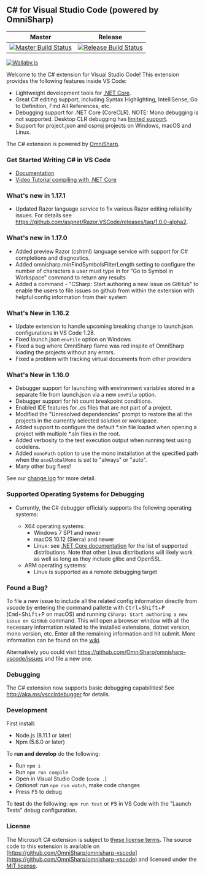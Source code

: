 ## C# for Visual Studio Code (powered by OmniSharp)

|Master|Release|
|:--:|:--:|
|[![Master Build Status](https://travis-ci.org/OmniSharp/omnisharp-vscode.svg?branch=master)](https://travis-ci.org/OmniSharp/omnisharp-vscode)|[![Release Build Status](https://travis-ci.org/OmniSharp/omnisharp-vscode.svg?branch=release)](https://travis-ci.org/OmniSharp/omnisharp-vscode)|

[![Wallaby.js](https://img.shields.io/badge/wallaby.js-configured-green.svg)](https://wallabyjs.com)

Welcome to the C# extension for Visual Studio Code! This extension provides the following features inside VS Code:

* Lightweight development tools for [.NET Core](https://dotnet.github.io).
* Great C# editing support, including Syntax Highlighting, IntelliSense, Go to Definition, Find All References, etc.
* Debugging support for .NET Core (CoreCLR). NOTE: Mono debugging is not supported. Desktop CLR debugging has [limited support](https://github.com/OmniSharp/omnisharp-vscode/wiki/Desktop-.NET-Framework).
* Support for project.json and csproj projects on Windows, macOS and Linux.

The C# extension is powered by [OmniSharp](https://github.com/OmniSharp/omnisharp-roslyn).

### Get Started Writing C# in VS Code

* [Documentation](https://code.visualstudio.com/docs/languages/csharp)
* [Video Tutorial compiling with .NET Core](https://channel9.msdn.com/Blogs/dotnet/Get-started-VSCode-Csharp-NET-Core-Windows)

### What's new in 1.17.1

* Updated Razor language service to fix various Razor editing reliability issues. For details see https://github.com/aspnet/Razor.VSCode/releases/tag/1.0.0-alpha2.

### What's new in 1.17.0
* Added preview Razor (cshtml) language service with support for C# completions and diagnostics.
* Added omnisharp.minFindSymbolsFilterLength setting to configure the number of characters a user must type in for "Go to Symbol in Workspace" command to return any results
* Added a command - "CSharp: Start authoring a new issue on GitHub" to enable the users to file issues on github from within the extension with helpful config information from their system

### What's New in 1.16.2
* Update extension to handle upcoming breaking change to launch.json configurations in VS Code 1.28.
* Fixed launch.json `envFile` option on Windows
* Fixed a bug where OmniSharp flame was red inspite of OmniSharp loading the projects without any errors.
* Fixed a problem with tracking virtual documents from other providers

### What's New in 1.16.0

* Debugger support for launching with environment variables stored in a separate file from launch.json via a new `envFile` option.
* Debugger support for hit count breakpoint conditions.
* Enabled IDE features for .cs files that are not part of a project.
* Modified the "Unresolved dependencies" prompt to restore the all the projects in the currently selected solution or workspace.
* Added support to configure the default *.sln file loaded when opening a project with multiple *.sln files in the root.
* Added verbosity to the test execution output when running test using codelens.
* Added `monoPath` option to use the mono installation at the specified path when the `useGlobalMono` is set to "always" or "auto".
* Many other bug fixes!

See our [change log](https://github.com/OmniSharp/omnisharp-vscode/blob/v1.17.0/CHANGELOG.md) for more detail.

### Supported Operating Systems for Debugging

* Currently, the C# debugger officially supports the following operating systems:

  * X64 operating systems:
    * Windows 7 SP1 and newer
    * macOS 10.12 (Sierra) and newer
    * Linux: see [.NET Core documentation](https://github.com/dotnet/core/blob/master/release-notes/2.0/2.0-supported-os.md#linux) for the list of supported distributions. Note that other Linux distributions will likely work as well as long as they include glibc and OpenSSL.
  * ARM operating systems:
    * Linux is supported as a remote debugging target

### Found a Bug?

To file a new issue to include all the related config information directly from vscode by entering the command pallette with <kbd>Ctrl</kbd>+<kbd>Shift</kbd>+<kbd>P</kbd>
(<kbd>Cmd</kbd>+<kbd>Shift</kbd>+<kbd>P</kbd> on macOS) and running `CSharp: Start authoring a new issue on GitHub` command. This will open a browser window with all the necessary information related to the installed extensions, dotnet version, mono version, etc. Enter all the remaining information and hit submit. More information can be found on the [wiki](https://github.com/OmniSharp/omnisharp-vscode/wiki/Reporting-Issues).

Alternatively you could visit https://github.com/OmniSharp/omnisharp-vscode/issues and file a new one.

### Debugging

The C# extension now supports basic debugging capabilities! See http://aka.ms/vscclrdebugger for details.

### Development

First install:
* Node.js (8.11.1 or later)
* Npm (5.6.0 or later)

To **run and develop** do the following:

* Run `npm i`
* Run `npm run compile`
* Open in Visual Studio Code (`code .`)
* *Optional:* run `npm run watch`, make code changes
* Press <kbd>F5</kbd> to debug

To **test** do the following: `npm run test` or <kbd>F5</kbd> in VS Code with the "Launch Tests" debug configuration.

### License
The Microsoft C# extension is subject to [these license terms](https://github.com/OmniSharp/omnisharp-vscode/blob/master/RuntimeLicenses/license.txt).
The source code to this extension is available on [https://github.com/OmniSharp/omnisharp-vscode](https://github.com/OmniSharp/omnisharp-vscode) and licensed under the [MIT license](https://github.com/OmniSharp/omnisharp-vscode/blob/master/LICENSE.txt).
